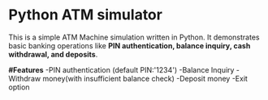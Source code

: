 # Python ATM simulator
This is a simple ATM Machine simulation written in Python. It demonstrates basic banking operations like **PIN authentication, balance inquiry, cash withdrawal, and deposits**.

**#Features**
-PIN authentication (default PIN:'1234')
-Balance Inquiry
-Withdraw money(with insufficient balance check)
-Deposit money
-Exit option
